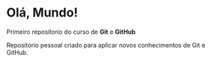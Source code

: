 # Olá, Mundo!
 
 Primeiro repositorio do curso de **Git** e **GitHub**

 Repositório pessoal criado para aplicar novos conhecimentos de Git e GitHub.
